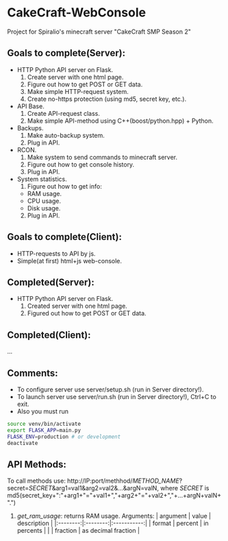 # CakeCraft-WebConsole
Project for Spiralio's minecraft server "CakeCraft SMP Season 2"
## Goals to complete(Server):
- HTTP Python API server on Flask.
  1. Create server with one html page.
  2. Figure out how to get POST or GET data.
  3. Make simple HTTP-request system.
  4. Create no-https protection (using md5, secret key, etc.).
- API Base.
  1. Create API-request class.
  2. Make simple API-method using C++(boost/python.hpp) + Python.
- Backups.
  1. Make auto-backup system.
  2. Plug in API.
- RCON.
  1. Make system to send commands to minecraft server.
  2. Figure out how to get console history.
  3. Plug in API.
- System statistics.
  1. Figure out how to get info:
    - RAM usage.
    - CPU usage.
    - Disk usage.
  2. Plug in API.
## Goals to complete(Client):
- HTTP-requests to API by js.
- Simple(at first) html+js web-console.
## Completed(Server):
- HTTP Python API server on Flask.
  1. Created server with one html page.
  2. Figured out how to get POST or GET data.
## Completed(Client):
...
## Comments:
- To configure server use server/setup.sh (run in Server directory!).
- To launch server use server/run.sh (run in Server directory!), Ctrl+C to exit.
- Also you must run
```bash
source venv/bin/activate
export FLASK_APP=main.py
FLASK_ENV=production # or development
deactivate
```
## API Methods:
To call methods use:
http://IP:port/methhod/*METHOD_NAME*?secret=*SECRET*&arg1=val1&arg2=val2&...&argN=valN, where *SECRET* is md5(secret_key+":"+arg1+"="+val1+","+arg2+"="+val2+","+...+argN+valN+".")
1. *get_ram_usage*: returns RAM usage. Arguments:
| argument |   value  | description |
|:--------:|:--------:|:-----------:|
|  format  |  percent | in percents |
|          | fraction | as decimal fraction |
